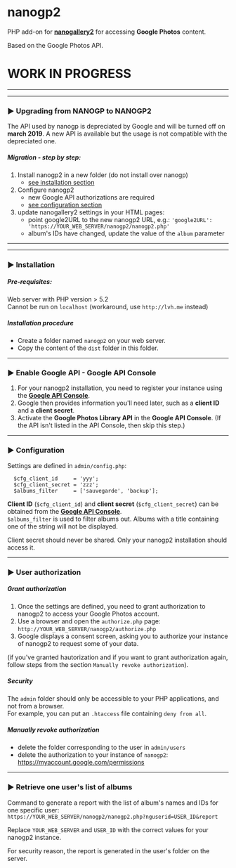 # nanogp2

PHP add-on for <b>[nanogallery2](https://github.com/nanostudio-org/nanogallery2)</b> for accessing **Google Photos** content.   
  
Based on the Google Photos API.
  
  
# WORK IN PROGRESS

---
---
### :arrow_forward: Upgrading from NANOGP to NANOGP2
The API used by nanogp is depreciated by Google and will be turned off on **march 2019**.
A new API is available but the usage is not compatible with the depreciated one.

##### Migration - step by step:
1. Install nanogp2 in a new folder (do not install over nanogp)  
    - [see installation section](#arrow_forward-installation)
2. Configure nanogp2  
    - new Google API authorizations are required
    - [see configuration section](#arrow_forward-configuration)
3. update nanogallery2 settings in your HTML pages:  
   - point google2URL to the new nanogp2 URL, e.g.: `'google2URL': 'https://YOUR_WEB_SERVER/nanogp2/nanogp2.php'`
   - album's IDs have changed, update the value of the `album` parameter

---
---

### :arrow_forward: Installation

##### Pre-requisites:
Web server with PHP version > 5.2  
Cannot be run on `localhost` (workaround, use `http://lvh.me` instead)  


##### Installation procedure  

- Create a folder named `nanogp2` on your web server.
- Copy the content of the `dist` folder in this folder.

---

### :arrow_forward: Enable Google API - Google API Console

1. For your nanogp2 installation, you need to register your instance using the <b>[Google API Console](https://console.developers.google.com/)</b>.
2. Google then provides information you'll need later, such as a **client ID** and a **client secret**.
3. Activate the **Google Photos Library API** in the **Google API Console**. (If the API isn't listed in the API Console, then skip this step.)

---

### :arrow_forward: Configuration


Settings are defined in `admin/config.php`:
  
```
  $cfg_client_id     = 'yyy';
  $cfg_client_secret = 'zzz';
  $albums_filter     = ['sauvegarde', 'backup'];
```
  
**Client ID** (`$cfg_client_id`) and **client secret** (`$cfg_client_secret`) can be obtained from the <b>[Google API Console](https://console.developers.google.com/)</b>.  
`$albums_filter` is used to filter albums out. Albums with a title containing one of the string will not be displayed.
    
  
Client secret should never be shared. Only your nanogp2 installation should access it.  
  
  
---

### :arrow_forward: User authorization



##### Grant authorization

1. Once the settings are defined, you need to grant authorization to nanogp2 to access your Google Photos account.  
2. Use a browser and open the `authorize.php` page: `http://YOUR_WEB_SERVER/nanogp2/authorize.php`  
3. Google displays a consent screen, asking you to authorize your instance of nanogp2 to request some of your data.
  
(if you've granted hautorization and if you want to grant authorization again, follow steps from the section `Manually revoke authorization`).

##### Security  

The `admin` folder should only be accessible to your PHP applications, and not from a browser.  
For example, you can put an `.htaccess` file containing `deny from all`.

##### Manually revoke authorization  
- delete the folder corresponding to the user in `admin/users`
- delete the authorization to your instance of `nanogp2`: https://myaccount.google.com/permissions

---

### :arrow_forward: Retrieve one user's list of albums

Command to generate a report with the list of album's names and IDs for one specific user:  
`https://YOUR_WEB_SERVER/nanogp2/nanogp2.php?nguserid=USER_ID&report`  
  
Replace `YOUR_WEB_SERVER` and `USER_ID` with the correct values for your nanogp2 instance.

For security reason, the report is generated in the user's folder on the server.

